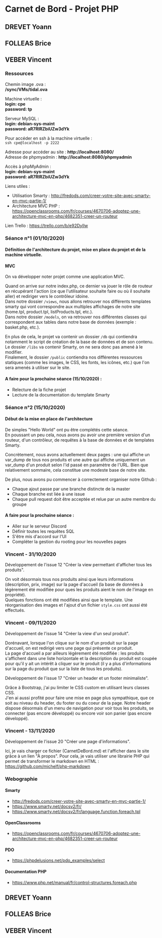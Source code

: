 # Carnet de Bord - Projet PHP

## DREVET Yoann
## FOLLEAS Brice
## VEBER Vincent

### Ressources

Chemin image .ova :<br>
**/sync/VMs/tidal.ova**

Machine virtuelle :<br>
**login: cpe**<br>
**password: tp**

Serveur MySQL :<br>
**login: debian-sys-maint**<br>
**password: aR7RIRZbiUZw3dYk**

Pour accéder en ssh à la machine virtuelle :<br>
    `ssh cpe@localhost -p 2222`

Adresse pour accéder au site : **http://localhost:8080/**<br>
Adresse de phpmyadmin : **http://localhost:8080/phpmyadmin**

Accès à phpMyAdmin :<br>
**login: debian-sys-maint**<br>
**password: aR7RIRZbiUZw3dYk**

Liens utiles :

- Utilisation Smarty : http://fredods.com/creer-votre-site-avec-smarty-en-mvc-partie-1/
- Architecture MVC PHP : https://openclassrooms.com/fr/courses/4670706-adoptez-une-architecture-mvc-en-php/4682351-creer-un-routeur

Lien Trello : https://trello.com/b/e92DyIlw

### Séance n°1 (01/10/2020)

#### Définition de l'architecture du projet, mise en place du projet et de la machine virtuelle.

#### MVC

On va développer noter projet comme une application MVC.

Quand on arrive sur notre index.php, ce dernier va jouer le rôle de routeur en récupérant l'action (ce que l'utilisateur souhaite faire ou où il souhaite aller) et rediriger vers le contrôleur idoine.<br>
Dans notre dossier `/views`, nous allons retrouver nos différents templates smarty qui vont correspondre aux multiples affichages de notre site (home.tpl, product.tpl, listProducts.tpl, etc.).<br>
Dans notre dossier `/models`, on va retrouver nos différentes classes qui correspondent aux tables dans notre base de données (exemple : basket.php, etc.).

En plus de cela, le projet va contenir un dossier `/db` qui contiendra notamment le script de création de la base de données et de son contenu.<br>
Le dossier `/libs` va contenir Smarty, on ne sera donc pas amené à le modifier.<br>
Finalement, le dossier `/public` contiendra nos différentes ressources statiques (comme les images, le CSS, les fonts, les icônes, etc.) que l'on sera amenés à utiliser sur le site.

#### A faire pour la prochaine séance (15/10/2020) :

- Relecture de la fiche projet
- Lecture de la documentation du template Smarty

### Séance n°2 (15/10/2020)

#### Début de la mise en place de l'architecture

De simples "Hello World" ont pu être complétés cette séance.<br>
En poussant un peu cela, nous avons pu avoir une première version d'un routeur, d'un contrôleur, de requêtes à la base de données et de templates Smarty.

Concrètement, nous avons actuellement deux pages : une qui affiche un var_dump de tous nos produits et une autre qui affiche uniquement un var_dump d'un produit selon l'id passé en paramètre de l'URL. Bien que relativement sommaire, cela constitue une modeste base de notre site.

De plus, nous avons pu commencer à correctement organiser notre Github :

- Chaque ajout passe par une branche distincte de la master
- Chaque branche est liée à une issue
- Chaque pull request doit être acceptée et relue par un autre membre du groupe

#### A faire pour la prochaine séance :

- Aller sur le serveur Discord
- Définir toutes les requêtes SQL
- S'être mis d'accord sur l'UI
- Compléter la gestion du rooting pour les nouvelles pages

### Vincent - 31/10/2020

Développement de l'issue 12 "Créer la view permettant d'afficher tous les produits".

On voit désormais tous nos produits ainsi que leurs informations (description, prix, image) sur la page d'accueil (la base de données à légèrement été modifiée pour ques les produits aient le nom de l'image en propriété).<br>
Quelques fonctions ont été modifiées ainsi que le template. Une réorganisation des images et l'ajout d'un fichier `style.css` ont aussi été effectués.

### Vincent - 09/11/2020

Développement de l'issue 14 "Créer la view d'un seul produit".

Dorénavant, lorsque l'on clique sur le nom d'un produit sur la page d'accueil, on est redirigé vers une page qui présente ce produit.<br>
La page d'accueil a par ailleurs légèrement été modifiée : les produits s'affichent dans une liste horizontale et la description du produit est coupée pour qu'il y ait un intérêt à cliquer sur le produit (il y a plus d'informations sur la page du produit que sur la liste de tous les produits).

Développement de l'issue 17 "Créer un header et un footer minimaliste".

Grâce à Bootstrap, j'ai pu limiter le CSS custom en utilisant leurs classes CSS.<br>
J'en ai aussi profité pour faire une mise en page plus sympathique, que ce soit au niveau du header, du footer ou du coeur de la page. Notre header dispose désormais d'un menu de navigation pour voir tous les produits, se connecter (pas encore développé) ou encore voir son panier (pas encore développé).

### Vincent - 13/11/2020

Développement de l'issue 20 "Créer une page d'informations".

Ici, je vais charger ce fichier (CarnetDeBord.md) et l'afficher dans le site grâce à un lien "À propos". Pour cela, je vais utiliser une librairie PHP qui permet de transformer le markdown en HTML : https://github.com/michelf/php-markdown

### Webographie

#### Smarty
- http://fredods.com/creer-votre-site-avec-smarty-en-mvc-partie-1/
- https://www.smarty.net/docsv2/fr/
- https://www.smarty.net/docsv2/fr/language.function.foreach.tpl

#### OpenClassrooms
- https://openclassrooms.com/fr/courses/4670706-adoptez-une-architecture-mvc-en-php/4682351-creer-un-routeur

#### PDO
- https://phpdelusions.net/pdo_examples/select

#### Documentation PHP
- https://www.php.net/manual/fr/control-structures.foreach.php

## DREVET Yoann
## FOLLEAS Brice
## VEBER Vincent